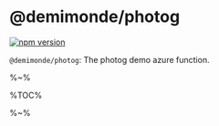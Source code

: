 # @demimonde/photog

[![npm version](https://badge.fury.io/js/@demimonde/photog.svg)](https://npmjs.org/package/@demimonde/photog)

`@demimonde/photog`: The photog demo azure function.

%~%

%TOC%

%~%